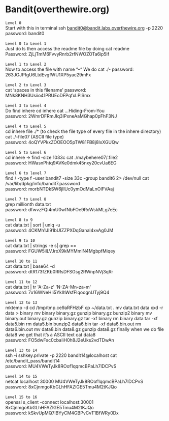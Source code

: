 # Bandit(overthewire.org)

`Level 0`<br>
Start with this in terminal 
ssh bandit0@bandit.labs.overthewire.org -p 2220
<br>
password: bandit0
<br><br>
`Level 0 to Level 1`<br>
Just do 
ls
then access the readme file by doing
cat readme<br>
Password: ZjLjTmM6FvvyRnrb2rfNWOZOTa6ip5If<br><br>
`Level 1 to Level 2`<br>
Now to access the file with name “–“
We do 
cat ./-
password: 263JGJPfgU6LtdEvgfWU1XP5yac29mFx<br><br>
`Level 2 to Level 3`<br>
cat ‘spaces in this filename’
password: MNk8KNH3Usiio41PRUEoDFPqfxLPlSmx<br><br>
`Level 3 to Level 4`<br>
Do
find inhere
cd inhere
cat …Hiding-From-You<br>
password: 2WmrDFRmJIq3IPxneAaMGhap0pFhF3NJ<br><br>
`Level 4 to Level 5`<br>
cd inhere
file ./* (to check the file type of every file in the inhere directory)
cat ./-file07 (ASCII file type)<br>
password: 4oQYVPkxZOOEOO5pTW81FB8j8lxXGUQw<br><br>
`Level 5 to Level 6`<br>
 cd inhere -> find -size 1033c
cat ./maybehere07/.file2<br>
password: HWasnPhtq9AVKe0dmk45nxy20cvUa6EG<br><br>
`Level 6 to level 7`<br>
find / -type f -user bandit7 -size 33c -group bandit6 2> /dev/null
cat /var/lib/dpkg/info/bandit7.password<br>
password: morbNTDkSW6jIlUc0ymOdMaLnOlFVAaj<br><br>
`Level 7 to Level 8`<br>
grep millionth data.txt<br>
password: dfwvzFQi4mU0wfNbFOe9RoWskMLg7eEc<br><br>
`Level 8 to 9`<br>
cat data.txt | sort | uniq -u<br>
password: 4CKMh1JI91bUIZZPXDqGanal4xvAg0JM<br><br>
`Level 9 to 10`<br>
cat data.txt | strings -e s| grep == <br>
password: FGUW5ilLVJrxX9kMYMmlN4MgbpfMiqey<br><br>
`Level 10 to 11`<br>
cat data.txt | base64 -d<br>
password: dtR173fZKb0RRsDFSGsg2RWnpNVj3qRr<br><br>
`Level 11 to 12`<br>
cat data.txt | tr 'A-Za-z' 'N-ZA-Mn-za-m'<br>
password: 7x16WNeHIi5YkIhWsfFIqoognUTyj9Q4<br><br>
`Level 12 to 13`<br>
mktemp -d
cd /tmp/tmp.ce9aRFHzbF
cp ~/data.txt .
mv data.txt data
xxd -r data > binary
mv binary binary.gz
gunzip binary.gz
bunzip2 binary
mv binary.out binary.gz
gunzip binary.gz
tar -xf binary
rm binary data
tar -xf data5.bin
rm data5.bin
bunzip2 data6.bin
tar -xf data6.bin.out
rm data6.bin.out
mv data8.bin data8.gz
gunzip data8.gz
finally when we do file data8
we get that it’s a ASCII text
cat data8<br>
password: FO5dwFsc0cbaIiH0h8J2eUks2vdTDwAn<br><br>
`Level 13 to 14`<br>
ssh -i sshkey.private -p 2220 bandit14@localhost
cat /etc/bandit_pass/bandit14<br>
password: MU4VWeTyJk8ROof1qqmcBPaLh7lDCPvS<br><br>
`Level 14 to 15`<br>
netcat localhost 30000 MU4VWeTyJk8ROof1qqmcBPaLh7lDCPvS<br>
password: 8xCjnmgoKbGLhHFAZlGE5Tmu4M2tKJQo<br><br>
`Level 15 to 16`<br>
openssl s_client -connect localhost:30001 8xCjnmgoKbGLhHFAZlGE5Tmu4M2tKJQo<br>
password: kSkvUpMQ7lBYyCM4GBPvCvT1BfWRy0Dx<br><br>

